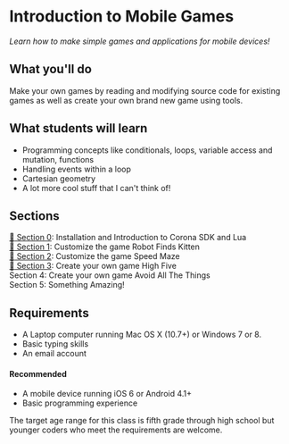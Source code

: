 # Introduction to Mobile Games

*Learn how to make simple games and applications for mobile devices!*

## What you'll do

Make your own games by reading and modifying source code for existing games as
well as create your own brand new game using tools.

## What students will learn

* Programming concepts like conditionals, loops, variable access and mutation, functions
* Handling events within a loop
* Cartesian geometry
* A lot more cool stuff that I can't think of!

## Sections

[:rocket: Section 0][0]: Installation and Introduction to Corona SDK and Lua  
[:rocket: Section 1][1]: Customize the game Robot Finds Kitten  
[:rocket: Section 2][2]: Customize the game Speed Maze  
[:rocket: Section 3][3]: Create your own game High Five  
Section 4: Create your own game Avoid All The Things  
Section 5: Something Amazing!

## Requirements

* A Laptop computer running Mac OS X (10.7+) or Windows 7 or 8.
* Basic typing skills
* An email account

#### Recommended

* A mobile device running iOS 6 or Android 4.1+
* Basic programming experience

The target age range for this class is fifth grade through high school but
younger coders who meet the requirements are welcome.

[0]: section-00/
[1]: section-01/
[2]: section-02/
[3]: section-03/
